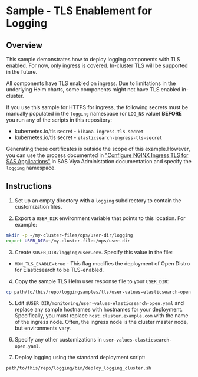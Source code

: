 # Sample - TLS Enablement for Logging

## Overview

This sample demonstrates how to deploy logging components with TLS enabled.
For now, only ingress is covered. In-cluster TLS will be supported in the
future.

All components have TLS enabled on ingress. Due to limitations in the
underlying Helm charts, some components might not have TLS enabled in-cluster.

If you use this sample for HTTPS for ingress, the following secrets must be
manually populated in the `logging` namespace (or `LOG_NS` value) **BEFORE**
you run any of the scripts in this repository:

* kubernetes.io/tls secret - `kibana-ingress-tls-secret`
* kubernetes.io/tls secret - `elasticsearch-ingress-tls-secret`

Generating these certificates is outside the scope of this example.However, you
can use the process documented in ["Configure NGINX Ingress TLS for SAS
Applications"](https://go.documentation.sas.com/?cdcId=sasadmincdc&cdcVersion=default&docsetId=calencryptmotion&docsetTarget=n1xdqv1sezyrahn17erzcunxwix9.htm&locale=en#n0oo2yu8440vmzn19g6xhx4kfbrq) in SAS Viya Administation documentation and specify the `logging` namespace.

## Instructions

1. Set up an empty directory with a `logging` subdirectory to contain the customization files. 

2. Export a `USER_DIR` environment variable that points to this
location. For example:

```bash
mkdir -p ~/my-cluster-files/ops/user-dir/logging
export USER_DIR=~/my-cluster-files/ops/user-dir
```

3. Create `$USER_DIR/logging/user.env`. Specify this value in the file:

* `MON_TLS_ENABLE=true` - This flag modifies the deployment of Open Distro for Elasticsearch to be TLS-enabled.

4. Copy the sample TLS Helm user response file to your `USER_DIR`:

```bash
cp path/to/this/repo/loggingsamples/tls/user-values-elasticsearch-open.yaml $USER_DIR/logging/
```

5. Edit `$USER_DIR/monitoring/user-values-elasticsearch-open.yaml` and replace
any sample hostnames with hostnames for your deployment. Specifically, you must replace
`host.cluster.example.com` with the name of the ingress node. Often, the ingress node is the cluster master node, but environments vary.

6. Specify any other customizations in `user-values-elasticsearch-open.yaml`.

7. Deploy logging using the standard deployment script:

```bash
path/to/this/repo/logging/bin/deploy_logging_cluster.sh
```
